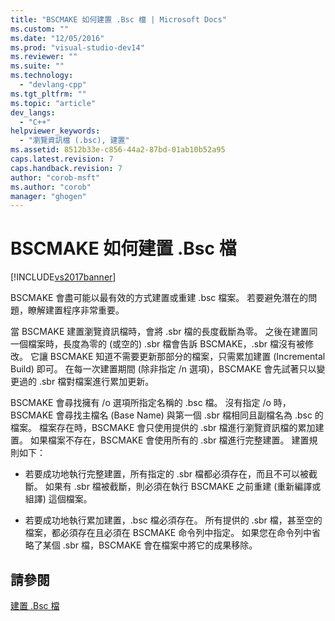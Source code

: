 ```yaml
---
title: "BSCMAKE 如何建置 .Bsc 檔 | Microsoft Docs"
ms.custom: ""
ms.date: "12/05/2016"
ms.prod: "visual-studio-dev14"
ms.reviewer: ""
ms.suite: ""
ms.technology: 
  - "devlang-cpp"
ms.tgt_pltfrm: ""
ms.topic: "article"
dev_langs: 
  - "C++"
helpviewer_keywords: 
  - "瀏覽資訊檔 (.bsc), 建置"
ms.assetid: 8512b33e-c856-44a2-87bd-01ab10b52a95
caps.latest.revision: 7
caps.handback.revision: 7
author: "corob-msft"
ms.author: "corob"
manager: "ghogen"
---
```

# BSCMAKE 如何建置 .Bsc 檔
[!INCLUDE[vs2017banner](../../assembler/inline/includes/vs2017banner.md)]

BSCMAKE 會盡可能以最有效的方式建置或重建 .bsc 檔案。  若要避免潛在的問題，瞭解建置程序非常重要。  
  
 當 BSCMAKE 建置瀏覽資訊檔時，會將 .sbr 檔的長度截斷為零。  之後在建置同一個檔案時，長度為零的 \(或空的\) .sbr 檔會告訴 BSCMAKE，.sbr 檔沒有被修改。  它讓 BSCMAKE 知道不需要更新那部分的檔案，只需累加建置 \(Incremental Build\) 即可。  在每一次建置期間 \(除非指定 \/n 選項\)，BSCMAKE 會先試著只以變更過的 .sbr 檔對檔案進行累加更新。  
  
 BSCMAKE 會尋找擁有 \/o 選項所指定名稱的 .bsc 檔。  沒有指定 \/o 時，BSCMAKE 會尋找主檔名 \(Base Name\) 與第一個 .sbr 檔相同且副檔名為 .bsc 的檔案。  檔案存在時，BSCMAKE 會只使用提供的 .sbr 檔進行瀏覽資訊檔的累加建置。  如果檔案不存在，BSCMAKE 會使用所有的 .sbr 檔進行完整建置。  建置規則如下：  
  
-   若要成功地執行完整建置，所有指定的 .sbr 檔都必須存在，而且不可以被截斷。  如果有 .sbr 檔被截斷，則必須在執行 BSCMAKE 之前重建 \(重新編譯或組譯\) 這個檔案。  
  
-   若要成功地執行累加建置，.bsc 檔必須存在。  所有提供的 .sbr 檔，甚至空的檔案，都必須存在且必須在 BSCMAKE 命令列中指定。  如果您在命令列中省略了某個 .sbr 檔，BSCMAKE 會在檔案中將它的成果移除。  
  
## 請參閱  
 [建置 .Bsc 檔](../../build/reference/building-a-dot-bsc-file.md)